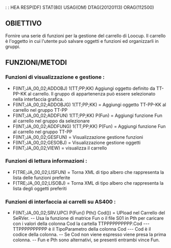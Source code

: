 :  : HEA RESP(DF) STAT(80) USAG(OM) DTAG(20120113) ORAG(112500)
## OBIETTIVO
Fornire una serie di funzioni per la gestione del carrello di Loocup. Il carrello è l'oggetto
in cui l'utente può salvare oggetti e funzioni ed organizzarli in gruppi.

## FUNZIONI/METODI

### Funzioni di visualizzazione e gestione : 


- F(INT;JA_00_02;ADDOBJ) 1(TT;PP;KK)
Aggiungi oggetto definito da TT-PP-KK al carrello. Il gruppo di appartenenza può essere selezionato nella
interfaccia grafica.
- F(INT;JA_00_02;ADDOBJG) 1(TT;PP;KK) = Aggiungi oggetto TT-PP-KK al carrello nel gruppo TT-PP
- F(INT;JA_00_02;ADDFUN) 1(TT;PP;KK) P(Fun) = Aggiungi funzione Fun al carrello nel gruppo da selezionare
- F(INT;JA_00_02;ADDFUNG) 1(TT;PP;KK) P(Fun) = Aggiungi funzione Fun al carrello nel gruppo TT-PP
- F(INT;JA_00_02;GESFUN) = Visualizzazione gestione funzioni
- F(INT;JA_00_02;GESOBJ) = Visualizzazione gestione oggetti
- F(INT;JA_00_02;VIEW) = visualizza il carrello


### Funzioni di lettura informazioni : 


- F(TRE;JA_00_02;LISFUN) = Torna XML di tipo albero che rappresenta la lista delle funzioni preferite
- F(TRE;JA_00_02;LISOBJ) = Torna XML di tipo albero che rappresenta la lista degli oggetti preferiti


### Funzioni di interfaccia ai carrelli su AS400 : 


- F(INT;JA_00_02;SRV.UPC) P(Fun() Pth() Cod()) = UPload nel Carrello del SeRVer.
-- Usa la funzione di matrice Fun o il file S01 in Pth per caricare con i valori della colonna Cod la cartella TTPPPPPPPPPP.Cod
--- TTPPPPPPPPPP è il TipoParametro della colonna Cod
--- Cod è il codice della colonna.
-- Se Cod non viene espresso viene presa la prima colonna.
-- Fun e Pth sono alternativi, se presenti entrambi vince Fun.

